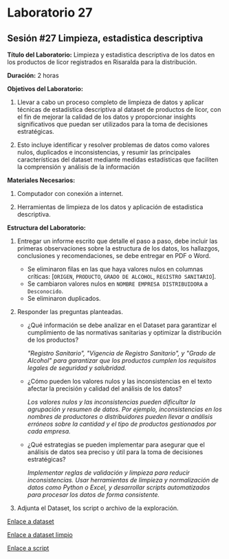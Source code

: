 # Laboratorio 27

## Sesión #27 Limpieza, estadistica descriptiva

**Título del Laboratorio:** Limpieza y estadistica descriptiva de los datos en los productos de licor registrados en Risaralda para la distribución.

**Duración:** 2 horas

**Objetivos del Laboratorio:**

1. Llevar a cabo un proceso completo de limpieza de datos y aplicar técnicas de estadística descriptiva al dataset de productos de licor, con el fin de mejorar la calidad de los datos y proporcionar insights significativos que puedan ser utilizados para la toma de decisiones estratégicas.

2. Esto incluye identificar y resolver problemas de datos como valores nulos, duplicados e inconsistencias, y resumir las principales características del dataset mediante medidas estadísticas que faciliten la comprensión y análisis de la información

**Materiales Necesarios:**

1. Computador con conexión a internet.

2. Herramientas de limpieza de los datos y aplicación de estadistica descriptiva.

**Estructura del Laboratorio:**

1. Entregar un informe escrito que detalle el paso a paso, debe incluir las primeras observaciones sobre la estructura de los datos, los hallazgos, conclusiones y recomendaciones, se debe entregar en PDF o Word.

    - Se eliminaron filas en las que haya valores nulos en columnas críticas: [`ORIGEN`, `PRODUCTO`, `GRADO DE ALCOHOL`, `REGISTRO SANITARIO`].
    - Se cambiaron valores nulos en `NOMBRE EMPRESA DISTRIBUIDORA` a `Desconocido`.
    - Se eliminaron duplicados.

2. Responder las preguntas planteadas.

    - ¿Qué información se debe analizar en el Dataset para garantizar el cumplimiento de las normativas sanitarias y optimizar la distribución de los productos?
    
       *"Registro Sanitario", "Vigencia de Registro Sanitario", y "Grado de Alcohol" para garantizar que los productos cumplen los requisitos legales de seguridad y salubridad.*
        
    - ¿Cómo pueden los valores nulos y las inconsistencias en el texto afectar la precisión y calidad del análisis de los datos?
        
        *Los valores nulos y las inconsistencias pueden dificultar la agrupación y resumen de datos. Por ejemplo, inconsistencias en los nombres de productores o distribuidores pueden llevar a análisis erróneos sobre la cantidad y el tipo de productos gestionados por cada empresa.*
        
    - ¿Qué estrategias se pueden implementar para asegurar que el análisis de datos sea preciso y útil para la toma de decisiones estratégicas?
    
        *Implementar reglas de validación y limpieza para reducir inconsistencias. Usar herramientas de limpieza y normalización de datos como Python o Excel, y desarrollar scripts automatizados para procesar los datos de forma consistente.*

3. Adjunta el Dataset, los script o archivo de la exploración.

[Enlace a dataset](../lab26/Productos_licores.csv)
    
[Enlace a dataset limpio](Productos_licores_limpio.csv)

[Enlace a script](lab27.py)
